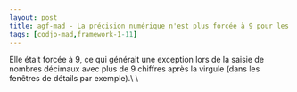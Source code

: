 ```yaml
---
layout: post
title: agf-mad - La précision numérique n'est plus forcée à 9 pour les champs "mappés" en BigDecimal.
tags: [codjo-mad,framework-1-11]
---
```

Elle était forcée à 9, ce qui générait une exception lors de la saisie de nombres décimaux avec plus de 9 chiffres après la virgule (dans les fenêtres de détails par exemple).\\ \\